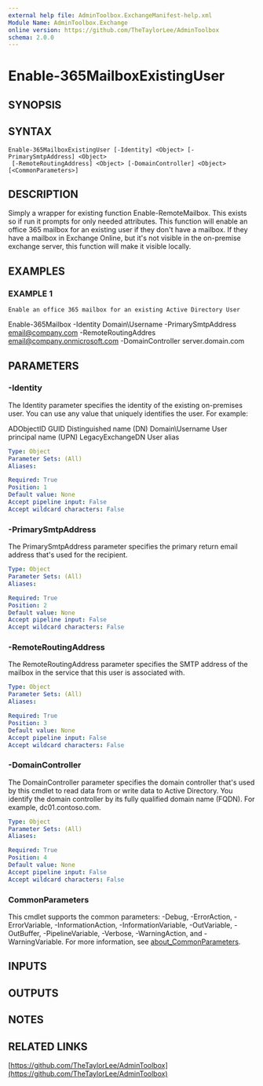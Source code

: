 ```yaml
---
external help file: AdminToolbox.ExchangeManifest-help.xml
Module Name: AdminToolbox.Exchange
online version: https://github.com/TheTaylorLee/AdminToolbox
schema: 2.0.0
---
```


# Enable-365MailboxExistingUser

## SYNOPSIS

## SYNTAX

```
Enable-365MailboxExistingUser [-Identity] <Object> [-PrimarySmtpAddress] <Object>
 [-RemoteRoutingAddress] <Object> [-DomainController] <Object> [<CommonParameters>]
```

## DESCRIPTION
Simply a wrapper for existing function Enable-RemoteMailbox.
This exists so if run it prompts for only needed attributes.
This function will enable an office 365 mailbox for an existing user if they don't have a mailbox.
If they have a mailbox in Exchange Online, but it's not visible in the on-premise exchange server, this function will make it visible locally.

## EXAMPLES

### EXAMPLE 1
```
Enable an office 365 mailbox for an existing Active Directory User
```

Enable-365Mailbox -Identity Domain\Username -PrimarySmtpAddress email@company.com -RemoteRoutingAddres email@company.onmicrosoft.com -DomainController server.domain.com

## PARAMETERS

### -Identity
The Identity parameter specifies the identity of the existing on-premises user.
You can use any value that uniquely identifies the user.
For example:

ADObjectID
GUID
Distinguished name (DN)
Domain\Username
User principal name (UPN)
LegacyExchangeDN
User alias

```yaml
Type: Object
Parameter Sets: (All)
Aliases:

Required: True
Position: 1
Default value: None
Accept pipeline input: False
Accept wildcard characters: False
```

### -PrimarySmtpAddress
The PrimarySmtpAddress parameter specifies the primary return email address that's used for the recipient.

```yaml
Type: Object
Parameter Sets: (All)
Aliases:

Required: True
Position: 2
Default value: None
Accept pipeline input: False
Accept wildcard characters: False
```

### -RemoteRoutingAddress
The RemoteRoutingAddress parameter specifies the SMTP address of the mailbox in the service that this user is associated with.

```yaml
Type: Object
Parameter Sets: (All)
Aliases:

Required: True
Position: 3
Default value: None
Accept pipeline input: False
Accept wildcard characters: False
```

### -DomainController
The DomainController parameter specifies the domain controller that's used by this cmdlet to read data from or write data to Active Directory.
You identify the domain controller by its fully qualified domain name (FQDN).
For example, dc01.contoso.com.

```yaml
Type: Object
Parameter Sets: (All)
Aliases:

Required: True
Position: 4
Default value: None
Accept pipeline input: False
Accept wildcard characters: False
```

### CommonParameters
This cmdlet supports the common parameters: -Debug, -ErrorAction, -ErrorVariable, -InformationAction, -InformationVariable, -OutVariable, -OutBuffer, -PipelineVariable, -Verbose, -WarningAction, and -WarningVariable. For more information, see [about_CommonParameters](http://go.microsoft.com/fwlink/?LinkID=113216).

## INPUTS

## OUTPUTS

## NOTES

## RELATED LINKS

[https://github.com/TheTaylorLee/AdminToolbox](https://github.com/TheTaylorLee/AdminToolbox)

